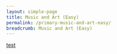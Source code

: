 ```yaml
---
layout: simple-page
title: Music and Art (Easy)
permalink: /primary-music-and-art-easy/
breadcrumb: Music and Art (Easy)
---
```

[test](/placeholder-primary-design-and-technology-easy/)
